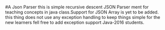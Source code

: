 #A Json Parser
this is simple recursive descent JSON Parser ment for teaching concepts in java class.Support for JSON Array is yet to be added. this thing does not use any exception handling to keep things simple for the new learners fell free to add exception support Java-2016 students.

